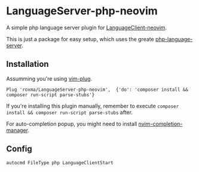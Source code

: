# LanguageServer-php-neovim

A simple php language server plugin for
[LanguageClient-neovim](https://github.com/autozimu/LanguageClient-neovim).

This is just a package for easy setup, which uses the greate
[php-language-server](https://github.com/felixfbecker/php-language-server).

## Installation

Assumming you're using [vim-plug](https://github.com/junegunn/vim-plug).

```vim
Plug 'roxma/LanguageServer-php-neovim',  {'do': 'composer install && composer run-script parse-stubs'}
```

If you're installing this plugin manually, remember to execute `composer
install && composer run-script parse-stubs` after.

For auto-completion popup, you might need to install
[nvim-completion-manager](https://github.com/roxma/nvim-completion-manager).

## Config

```vim
autocmd FileType php LanguageClientStart
```

